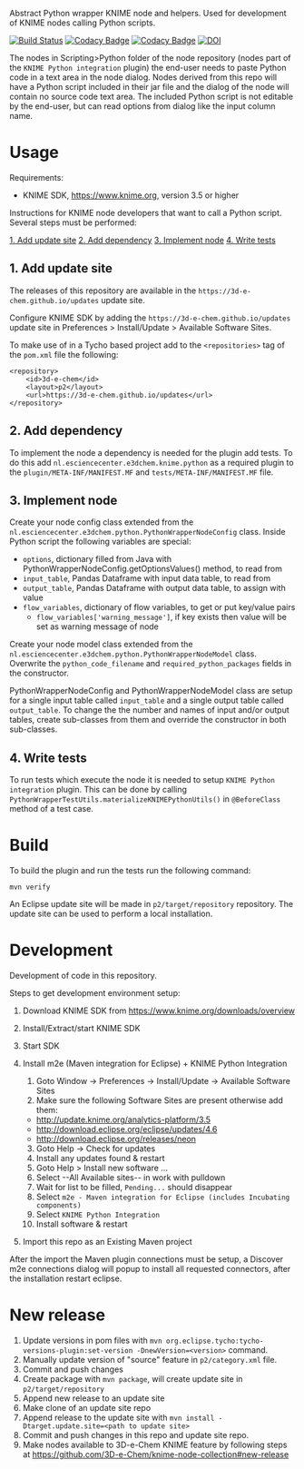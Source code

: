 Abstract Python wrapper KNIME node and helpers.
Used for development of KNIME nodes calling Python scripts.

[![Build Status](https://travis-ci.org/3D-e-Chem/knime-python-wrapper.svg?branch=master)](https://travis-ci.org/3D-e-Chem/knime-python-wrapper)
[![Codacy Badge](https://api.codacy.com/project/badge/Grade/a3d5b851ea49449cb30c3ed9c8381335)](https://www.codacy.com/app/3D-e-Chem/knime-python-wrapper?utm_source=github.com&amp;utm_medium=referral&amp;utm_content=3D-e-Chem/knime-python-wrapper&amp;utm_campaign=Badge_Grade)
[![Codacy Badge](https://api.codacy.com/project/badge/Coverage/a3d5b851ea49449cb30c3ed9c8381335)](https://www.codacy.com/app/3D-e-Chem/knime-python-wrapper?utm_source=github.com&utm_medium=referral&utm_content=3D-e-Chem/knime-python-wrapper&utm_campaign=Badge_Coverage)
[![DOI](https://zenodo.org/badge/DOI/10.5281/zenodo.321904.svg)](https://doi.org/10.5281/zenodo.321904)

The nodes in Scripting>Python folder of the node repository (nodes part of the `KNIME Python integration` plugin) the end-user needs to paste Python code in a text area in the node dialog.
Nodes derived from this repo will have a Python script included in their jar file and the dialog of the node will contain no source code text area.
The included Python script is not editable by the end-user, but can read options from dialog like the input column name.

# Usage

Requirements:

* KNIME SDK, https://www.knime.org, version 3.5 or higher

Instructions for KNIME node developers that want to call a Python script.
Several steps must be performed:

[1. Add update site](#1-add-update-site)
[2. Add dependency](#2-add-dependency)
[3. Implement node](#3-implement-node)
[4. Write tests](#4-write-tests)

## 1. Add update site

The releases of this repository are available in the `https://3d-e-chem.github.io/updates` update site.

Configure KNIME SDK by adding  the `https://3d-e-chem.github.io/updates` update site in Preferences > Install/Update > Available Software Sites.

To make use of in a Tycho based project add to the `<repositories>` tag of the `pom.xml` file the following:
```
<repository>
    <id>3d-e-chem</id>
    <layout>p2</layout>
    <url>https://3d-e-chem.github.io/updates</url>
</repository>
```

## 2. Add dependency

To implement the node a dependency is needed for the plugin add tests.
To do this add `nl.esciencecenter.e3dchem.knime.python` as a required plugin to the `plugin/META-INF/MANIFEST.MF` and `tests/META-INF/MANIFEST.MF` file.

## 3. Implement node

Create your node config class extended from the `nl.esciencecenter.e3dchem.python.PythonWrapperNodeConfig` class.
Inside Python script the following variables are special:

* `options`, dictionary filled from Java with PythonWrapperNodeConfig.getOptionsValues() method, to read from
* `input_table`, Pandas Dataframe with input data table, to read from
* `output_table`, Pandas Dataframe with output data table, to assign with value
* `flow_variables`, dictionary of flow variables, to get or put key/value pairs
  * `flow_variables['warning_message']`, if key exists then value will be set as warning message of node

Create your node model class extended from the `nl.esciencecenter.e3dchem.python.PythonWrapperNodeModel` class.
Overwrite the `python_code_filename` and `required_python_packages` fields in the constructor.

PythonWrapperNodeConfig and PythonWrapperNodeModel class are setup for a single input table called `input_table` and a single output table called `output_table`.
To change the the number and names of input and/or output tables, create sub-classes from them and override the constructor in both sub-classes.

## 4. Write tests

To run tests which execute the node it is needed to setup `KNIME Python integration` plugin.
This can be done by calling `PythonWrapperTestUtils.materializeKNIMEPythonUtils()` in `@BeforeClass` method of a test case.

# Build

To build the plugin and run the tests run the following command:

```
mvn verify
```

An Eclipse update site will be made in `p2/target/repository` repository.
The update site can be used to perform a local installation.

# Development

Development of code in this repository.

Steps to get development environment setup:

1. Download KNIME SDK from https://www.knime.org/downloads/overview
2. Install/Extract/start KNIME SDK
3. Start SDK
4. Install m2e (Maven integration for Eclipse) + KNIME Python Integration

    1. Goto Window -> Preferences -> Install/Update -> Available Software Sites
    2. Make sure the following Software Sites are present otherwise add them:

      * http://update.knime.org/analytics-platform/3.5
      * http://download.eclipse.org/eclipse/updates/4.6
      * http://download.eclipse.org/releases/neon

    3. Goto Help -> Check for updates
    4. Install any updates found & restart
    5. Goto Help > Install new software ...
    6. Select --All Available sites-- in work with pulldown
    7. Wait for list to be filled, `Pending...` should disappear
    7. Select `m2e - Maven integration for Eclipse (includes Incubating components)`
    8. Select `KNIME Python Integration`
    9. Install software & restart

5. Import this repo as an Existing Maven project

After the import the Maven plugin connections must be setup, a Discover m2e connections dialog will popup to install all requested connectors, after the installation restart eclipse.

# New release

1. Update versions in pom files with `mvn org.eclipse.tycho:tycho-versions-plugin:set-version -DnewVersion=<version>` command.
2. Manually update version of "source" feature in `p2/category.xml` file.
3. Commit and push changes
3. Create package with `mvn package`, will create update site in `p2/target/repository`
4. Append new release to an update site
  1. Make clone of an update site repo
  2. Append release to the update site with `mvn install -Dtarget.update.site=<path to update site>`
5. Commit and push changes in this repo and update site repo.
6. Make nodes available to 3D-e-Chem KNIME feature by following steps at https://github.com/3D-e-Chem/knime-node-collection#new-release
